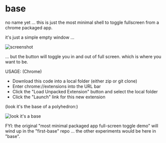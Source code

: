 base
====

no name yet ... this is just the most minimal shell to toggle fullscreen from a chrome packaged app.

it's just a simple empty window ...

![screenshot](http://farm3.staticflickr.com/2859/10639712013_2ac42cb54e_n.jpg)

... but the button will toggle you in and out of full screen. which is where you want to be.

USAGE: (Chrome)
* Download this code into a local folder (either zip or git clone)
* Enter chrome://extensions into the URL bar
* Click the "Load Unpacked Extension" button and select the local folder
* Click the "Launch" link for this new extension

(look it's the base of a polyhedron:)

![look it's a base](https://raw.github.com/figital/base/master/img/base-bw.png)

FYI: the original "most minimal packaged app full-screen toggle demo" will wind up in the "first-base" repo ... the other <webview> experiments would be here in "base".
